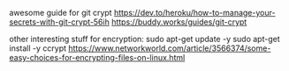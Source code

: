 awesome guide for git crypt
https://dev.to/heroku/how-to-manage-your-secrets-with-git-crypt-56ih
https://buddy.works/guides/git-crypt

other interesting stuff for encryption:
sudo apt-get update -y
sudo apt-get install -y ccrypt
https://www.networkworld.com/article/3566374/some-easy-choices-for-encrypting-files-on-linux.html